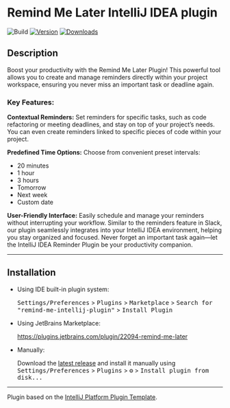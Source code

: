 # Remind Me Later IntelliJ IDEA plugin

![Build](https://github.com/anton-erofeev/remind-me-intellij-plugin/workflows/Build/badge.svg)
[![Version](https://img.shields.io/jetbrains/plugin/v/com.github.antonerofeev.intellijplugin.remindme)](https://plugins.jetbrains.com/plugin/22094-remind-me-later)
[![Downloads](https://img.shields.io/jetbrains/plugin/d/com.github.antonerofeev.intellijplugin.remindme.svg)](https://plugins.jetbrains.com/plugin/22094-remind-me-later)

## Description

Boost your productivity with the Remind Me Later Plugin! This powerful tool allows you to create and manage reminders directly within your project workspace, ensuring you never miss an important task or deadline again.

### **Key Features:**

**Contextual Reminders:** Set reminders for specific tasks, such as code refactoring or meeting deadlines, and stay on top of your project’s needs. You can even create reminders linked to specific pieces of code within your project.

**Predefined Time Options:** Choose from convenient preset intervals:
- 20 minutes
- 1 hour
- 3 hours
- Tomorrow
- Next week
- Custom date

**User-Friendly Interface:** Easily schedule and manage your reminders without interrupting your workflow.
Similar to the reminders feature in Slack, our plugin seamlessly integrates into your IntelliJ IDEA environment, helping you stay organized and focused. Never forget an important task again—let the IntelliJ IDEA Reminder Plugin be your productivity companion.

---

## Installation

- Using IDE built-in plugin system:
  
  <kbd>Settings/Preferences</kbd> > <kbd>Plugins</kbd> > <kbd>Marketplace</kbd> > <kbd>Search for "remind-me-intellij-plugin"</kbd> >
  <kbd>Install Plugin</kbd>

- Using JetBrains Marketplace:

  https://plugins.jetbrains.com/plugin/22094-remind-me-later
  
- Manually:

  Download the [latest release](https://github.com/anton-erofeev/remind-me-intellij-plugin/releases/latest) and install it manually using
  <kbd>Settings/Preferences</kbd> > <kbd>Plugins</kbd> > <kbd>⚙️</kbd> > <kbd>Install plugin from disk...</kbd>


---
Plugin based on the [IntelliJ Platform Plugin Template][template].

[template]: https://github.com/JetBrains/intellij-platform-plugin-template
[docs:plugin-description]: https://plugins.jetbrains.com/docs/intellij/plugin-user-experience.html#plugin-description-and-presentation